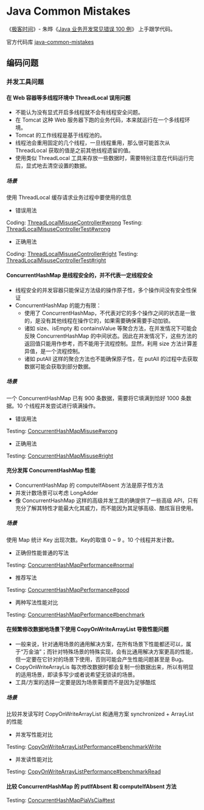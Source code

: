 # Java Common Mistakes
《[极客时间](https://time.geekbang.org/)》- 朱晔《[Java 业务开发常见错误 100 例](https://time.geekbang.org/column/intro/294)》 上手跟学代码。

官方代码库 [java-common-mistakes](https://github.com/JosephZhu1983/java-common-mistakes)

## 编码问题

### 并发工具问题

#### 在 Web 容器等多线程环境中 ThreadLocal 误用问题

* 不能认为没有显式开启多线程就不会有线程安全问题。
* 在 Tomcat 这种 Web 服务器下跑的业务代码，本来就运行在一个多线程环境。
* Tomcat 的工作线程是基于线程池的。
* 线程池会重用固定的几个线程，一旦线程重用，那么很可能首次从 ThreadLocal 获取的值是之前其他线程遗留的值。
* 使用类似 ThreadLocal 工具来存放一些数据时，需要特别注意在代码运行完后，显式地去清空设置的数据。

##### 场景

使用 ThreadLocal 缓存请求业务过程中要使用的信息

* 错误用法

Coding: [ThreadLocalMisuseController#wrong](./coding-concurrent-tools-web-thread-local/src/main/java/org/geektime/java/common/mistakes/coding/concurrent/tools/thread/local/ThreadLocalMisuseController.java#L27)
Testing: [ThreadLocalMisuseControllerTest#wrong](./coding-concurrent-tools-web-thread-local/src/test/java/org/geektime/java/common/mistakes/coding/concurrent/tools/thread/local/ThreadLocalMisuseControllerTest.java#L27)

* 正确用法

Coding: [ThreadLocalMisuseController#right](./coding-concurrent-tools-web-thread-local/src/main/java/org/geektime/java/common/mistakes/coding/concurrent/tools/thread/local/ThreadLocalMisuseController.java#L38)
Testing: [ThreadLocalMisuseControllerTest#right](./coding-concurrent-tools-web-thread-local/src/test/java/org/geektime/java/common/mistakes/coding/concurrent/tools/thread/local/ThreadLocalMisuseControllerTest.java#L55)

#### ConcurrentHashMap 是线程安全的，并不代表一定线程安全

* 线程安全的并发容器只能保证方法级的操作原子性，多个操作间没有安全性保证
* ConcurrentHashMap 的能力有限：
    * 使用了 ConcurrentHashMap，不代表对它的多个操作之间的状态是一致的，是没有其他线程在操作它的，如果需要确保需要手动加锁。
    * 诸如 size、isEmpty 和 containsValue 等聚合方法，在并发情况下可能会反映 ConcurrentHashMap 的中间状态。因此在并发情况下，这些方法的返回值只能用作参考，而不能用于流程控制。显然，利用 size 方法计算差异值，是一个流程控制。
    * 诸如 putAll 这样的聚合方法也不能确保原子性，在 putAll 的过程中去获取数据可能会获取到部分数据。

##### 场景

一个 ConcurrentHashMap 已有 900 条数据，需要将它填满到恰好 1000 条数据。10 个线程并发尝试进行填满操作。

* 错误用法

Testing: [ConcurrentHashMapMisuse#wrong](./coding-concurrent-tools-concurrent-hash-map/src/test/java/org/geektime/java/common/mistakes/coding/concurrent/tools/concurrent/hash/map/ConcurrentHashMapMisuse.java#L43)

* 正确用法

Testing: [ConcurrentHashMapMisuse#right](./coding-concurrent-tools-concurrent-hash-map/src/test/java/org/geektime/java/common/mistakes/coding/concurrent/tools/concurrent/hash/map/ConcurrentHashMapMisuse.java#L63)

#### 充分发挥 ConcurrentHashMap 性能

* ConcurrentHashMap 的 computeIfAbsent 方法是原子性方法
* 并发计数场景可以考虑 LongAdder
* 像 ConcurrentHashMap 这样的高级并发工具的确提供了一些高级 API，只有充分了解其特性才能最大化其威力，而不能因为其足够高级、酷炫盲目使用。

##### 场景

使用 Map 统计 Key 出现次数。Key的取值 0 ~ 9 。10 个线程并发计数。

* 正确但性能普通的写法

Testing: [ConcurrentHashMapPerformance#normal](./coding-concurrent-tools-concurrent-hash-map/src/test/java/org/geektime/java/common/mistakes/coding/concurrent/tools/concurrent/hash/map/ConcurrentHashMapPerformance.java#L41)

* 推荐写法

Testing: [ConcurrentHashMapPerformance#good](./coding-concurrent-tools-concurrent-hash-map/src/test/java/org/geektime/java/common/mistakes/coding/concurrent/tools/concurrent/hash/map/ConcurrentHashMapPerformance.java#L71)

* 两种写法性能对比

Testing: [ConcurrentHashMapPerformance#benchmark](./coding-concurrent-tools-concurrent-hash-map/src/test/java/org/geektime/java/common/mistakes/coding/concurrent/tools/concurrent/hash/map/ConcurrentHashMapPerformance.java#L94)

#### 在频繁修改数据地场景下使用 CopyOnWriteArrayList 导致性能问题

* 一般来说，针对通用场景的通用解决方案，在所有场景下性能都还可以，属于“万金油”；而针对特殊场景的特殊实现，会有比通用解决方案更高的性能，但一定要在它针对的场景下使用，否则可能会产生性能问题甚至是 Bug。
* CopyOnWriteArrayLis 每次修改数据时都会复制一份数据出来，所以有明显的适用场景，即读多写少或者说希望无锁读的场景。
* 工具/方案的选择一定要是因为场景需要而不是因为足够酷炫

##### 场景

比较并发读写时 CopyOnWriteArrayList 和通用方案 synchronized + ArrayList 的性能

* 并发写性能对比

Testing: [CopyOnWriteArrayListPerformance#benchmarkWrite](./coding-concurrent-tools-copy-on-write-array-list/src/test/java/org/geektime/java/common/mistakes/coding/concurrent/tools/copy/on/write/array/list/CopyOnWriteArrayListPerformance.java#31)

* 并发读性能对比

Testing: [CopyOnWriteArrayListPerformance#benchmarkRead](./coding-concurrent-tools-copy-on-write-array-list/src/test/java/org/geektime/java/common/mistakes/coding/concurrent/tools/copy/on/write/array/list/CopyOnWriteArrayListPerformance.java#56)

#### 比较 ConcurrentHashMap 的 putIfAbsent 和 computeIfAbsent 方法

Testing: [ConcurrentHashMapPiaVsCia#test](./coding-concurrent-tools-concurrent-hash-map/src/test/java/org/geektime/java/common/mistakes/coding/concurrent/tools/concurrent/hash/map/ConcurrentHashMapPiaVsCia.java#L35)
